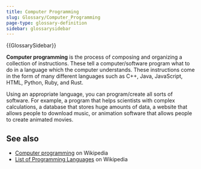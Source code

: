 ```yaml
---
title: Computer Programming
slug: Glossary/Computer_Programming
page-type: glossary-definition
sidebar: glossarysidebar
---
```


{{GlossarySidebar}}

**Computer programming** is the process of composing and organizing a collection of instructions. These tell a computer/software program what to do in a language which the computer understands. These instructions come in the form of many different languages such as C++, Java, JavaScript, HTML, Python, Ruby, and Rust.

Using an appropriate language, you can program/create all sorts of software. For example, a program that helps scientists with complex calculations, a database that stores huge amounts of data, a website that allows people to download music, or animation software that allows people to create animated movies.

## See also

- [Computer programming](https://en.wikipedia.org/wiki/Computer_programming) on Wikipedia
- [List of Programming Languages](https://en.wikipedia.org/wiki/List_of_programming_languages) on Wikipedia
